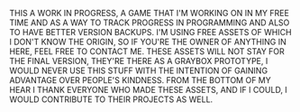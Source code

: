 THIS A WORK IN PROGRESS, A GAME THAT I'M WORKING ON IN MY FREE TIME AND AS A WAY TO TRACK PROGRESS IN PROGRAMMING AND ALSO TO HAVE BETTER VERSION BACKUPS. I'M USING FREE ASSETS OF WHICH I DON'T KNOW THE ORIGIN, SO IF YOU'RE THE OWNER OF ANYTHING IN HERE, FEEL FREE TO CONTACT ME. THESE ASSETS WILL
NOT STAY FOR THE FINAL VERSION, THEY'RE THERE AS A GRAYBOX PROTOTYPE, I WOULD NEVER USE THIS STUFF WITH THE INTENTION OF GAINING ADVANTAGE OVER PEOPLE'S KINDNESS. FROM THE BOTTOM OF MY HEAR I THANK EVERYONE WHO MADE THESE ASSETS, AND IF I COULD, I WOULD CONTRIBUTE TO THEIR PROJECTS AS WELL.
